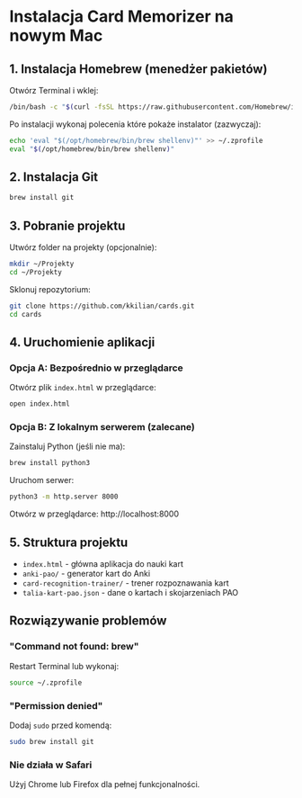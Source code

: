 # Instalacja Card Memorizer na nowym Mac

## 1. Instalacja Homebrew (menedżer pakietów)
Otwórz Terminal i wklej:
```bash
/bin/bash -c "$(curl -fsSL https://raw.githubusercontent.com/Homebrew/install/HEAD/install.sh)"
```

Po instalacji wykonaj polecenia które pokaże instalator (zazwyczaj):
```bash
echo 'eval "$(/opt/homebrew/bin/brew shellenv)"' >> ~/.zprofile
eval "$(/opt/homebrew/bin/brew shellenv)"
```

## 2. Instalacja Git
```bash
brew install git
```

## 3. Pobranie projektu
Utwórz folder na projekty (opcjonalnie):
```bash
mkdir ~/Projekty
cd ~/Projekty
```

Sklonuj repozytorium:
```bash
git clone https://github.com/kkilian/cards.git
cd cards
```

## 4. Uruchomienie aplikacji

### Opcja A: Bezpośrednio w przeglądarce
Otwórz plik `index.html` w przeglądarce:
```bash
open index.html
```

### Opcja B: Z lokalnym serwerem (zalecane)
Zainstaluj Python (jeśli nie ma):
```bash
brew install python3
```

Uruchom serwer:
```bash
python3 -m http.server 8000
```

Otwórz w przeglądarce: http://localhost:8000

## 5. Struktura projektu

- `index.html` - główna aplikacja do nauki kart
- `anki-pao/` - generator kart do Anki
- `card-recognition-trainer/` - trener rozpoznawania kart
- `talia-kart-pao.json` - dane o kartach i skojarzeniach PAO

## Rozwiązywanie problemów

### "Command not found: brew"
Restart Terminal lub wykonaj:
```bash
source ~/.zprofile
```

### "Permission denied"
Dodaj `sudo` przed komendą:
```bash
sudo brew install git
```

### Nie działa w Safari
Użyj Chrome lub Firefox dla pełnej funkcjonalności.